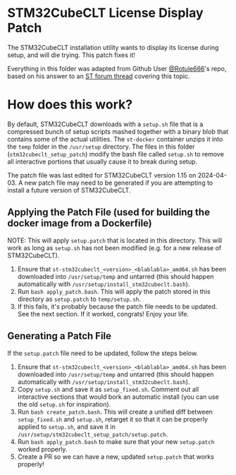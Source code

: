# STM32CubeCLT License Display Patch

The STM32CubeCLT installation utility wants to display its license during setup, and will die trying. This patch fixes it!

Everything in this folder was adapted from Github User [@Rotule666](https://github.com/Rotule666/stm32cubeclt-docker)'s repo, based on his answer to an [ST forum thread](https://community.st.com/t5/stm32cubeide-mcus/can-stm32cubeclt-be-installed-with-programmatically/td-p/57387) covering this topic.

# How does this work?

By default, STM32CubeCLT downloads with a `setup.sh` file that is a compressed bunch of setup scripts mashed together with a binary blob that contains some of the actual utilities. The `st-docker` container unzips it into the `temp` folder in the `/usr/setup` directory. The files in this folder (`stm32cubeclt_setup_patch`) modify the bash file called `setup.sh` to remove all interactive portions that usually cause it to break during setup.

The patch file was last edited for STM32CubeCLT version 1.15 on 2024-04-03. A new patch file may need to be generated if you are attempting to install a future version of STM32CubeCLT.

## Applying the Patch File (used for building the docker image from a Dockerfile)

NOTE: This will apply `setup.patch` that is located in this directory. This will work as long as `setup.sh` has not been modified (e.g. for a new release of STM32CubeCLT).

1. Ensure that `st-stm32cubeclt_<version>_<blablabla>_amd64.sh` has been downloaded into `/usr/setup/temp` and untarred (this should happen automatically with `/usr/setup/install_stm32cubeclt.bash`).
2. Run `bash apply_patch.bash`. This will apply the patch stored in this directory as `setup.patch` to `temp/setup.sh`.
3. If this fails, it's probably because the patch file needs to be updated. See the next section. If it worked, congrats! Enjoy your life.

## Generating a Patch File

If the `setup.patch` file need to be updated, follow the steps below.

1. Ensure that `st-stm32cubeclt_<version>_<blablabla>_amd64.sh` has been downloaded into `/usr/setup/temp` and untarred (this should happen automatically with `/usr/setup/install_stm32cubeclt.bash`).
2. Copy `setup.sh` and save it as `setup_fixed.sh`. Comment out all interactive sections that would bork an automatic install (you can use the old `setup.sh` for inspiration).
3. Run `bash create_patch.bash`. This will create a unified diff between `setup_fixed.sh` and `setup.sh`, retarget it so that it can be properly applied to `setup.sh`, and save it in `/usr/setup/stm32cubeclt_setup_patch/setup.patch`.
4. Run `bash apply_patch.bash` to make sure that your new `setup.patch` worked properly.
5. Create a PR so we can have a new, updated `setup.patch` that works properly!